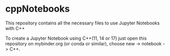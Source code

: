 # cppNotebooks
This repository contains all the necessary files to use Jupyter
Notebooks with C++

To create a Jupyter Notebook using C++(11, 14 or 17) just open this repository on 
mybinder.org (or conda or similar), choose new -> notebook -> C++.
